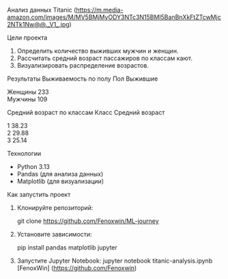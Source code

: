 Анализ данных Titanic (https://m.media-amazon.com/images/M/MV5BMjMyODY3NTc3N15BMl5BanBnXkFtZTcwMjc2NTk1Nw@@._V1_.jpg)

Цели проекта
1. Определить количество выживших мужчин и женщин.
2. Рассчитать средний возраст пассажиров по классам кают.
3. Визуализировать распределение возрастов.

 Результаты
 Выживаемость по полу
 Пол      Выжившие 

 Женщины  233      
 Мужчины  109      

Средний возраст по классам
Класс  Средний возраст 

1            38.23           
2            29.88           
3            25.14           

Технологии
- Python 3.13
- Pandas (для анализа данных)
- Matplotlib (для визуализации)

Как запустить проект
1. Клонируйте репозиторий:
  
   git clone https://github.com/Fenoxwin/ML-journey
   
2. Установите зависимости:
  
   pip 
install pandas matplotlib jupyter
3. Запустите Jupyter Notebook:
jupyter notebook titanic-analysis.ipynb
[FenoxWin] (https://github.com/Fenoxwin)
